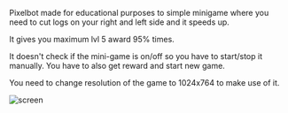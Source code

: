 Pixelbot made for educational purposes to simple minigame where you need to cut logs on your right and left side and it speeds up.

It gives you maximum lvl 5 award 95% times. 

It doesn't check if the mini-game is on/off so you have to start/stop it manually. You have to also get reward and start new game. 

You need to change resolution of the game to 1024x764 to make use of it.

![screen](https://i.imgur.com/EqNSBRY.png)
